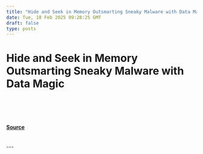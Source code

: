 ```yaml
---
title: "Hide and Seek in Memory Outsmarting Sneaky Malware with Data Magic"
date: Tue, 18 Feb 2025 09:28:25 GMT
draft: false
type: posts
---
```

# Hide and Seek in Memory Outsmarting Sneaky Malware with Data Magic

<br/>

<br/>

<br/>


#### [Source](https://hackernoon.com/hide-and-seek-in-memory-outsmarting-sneaky-malware-with-data-magic?source=rss)

<br/>
---
